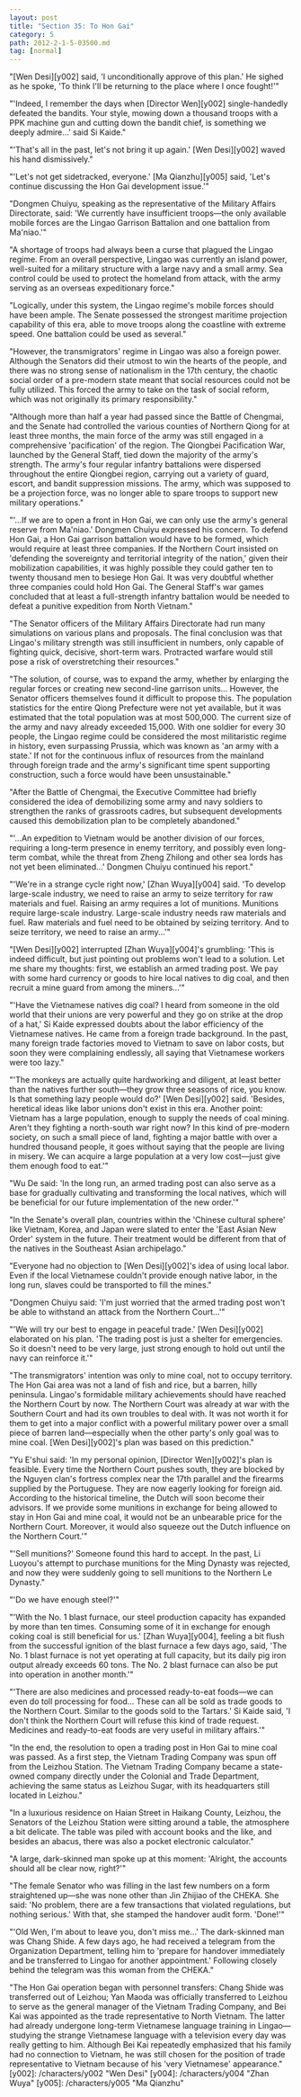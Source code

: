 ```yaml
---
layout: post
title: "Section 35: To Hon Gai"
category: 5
path: 2012-2-1-5-03500.md
tag: [normal]
---
```


"[Wen Desi][y002] said, 'I unconditionally approve of this plan.' He sighed as he spoke, 'To think I'll be returning to the place where I once fought!'"

"'Indeed, I remember the days when [Director Wen][y002] single-handedly defeated the bandits. Your style, mowing down a thousand troops with a PPK machine gun and cutting down the bandit chief, is something we deeply admire...' said Si Kaide."

"'That's all in the past, let's not bring it up again.' [Wen Desi][y002] waved his hand dismissively."

"'Let's not get sidetracked, everyone.' [Ma Qianzhu][y005] said, 'Let's continue discussing the Hon Gai development issue.'"

"Dongmen Chuiyu, speaking as the representative of the Military Affairs Directorate, said: 'We currently have insufficient troops—the only available mobile forces are the Lingao Garrison Battalion and one battalion from Ma'niao.'"

"A shortage of troops had always been a curse that plagued the Lingao regime. From an overall perspective, Lingao was currently an island power, well-suited for a military structure with a large navy and a small army. Sea control could be used to protect the homeland from attack, with the army serving as an overseas expeditionary force."

"Logically, under this system, the Lingao regime's mobile forces should have been ample. The Senate possessed the strongest maritime projection capability of this era, able to move troops along the coastline with extreme speed. One battalion could be used as several."

"However, the transmigrators' regime in Lingao was also a foreign power. Although the Senators did their utmost to win the hearts of the people, and there was no strong sense of nationalism in the 17th century, the chaotic social order of a pre-modern state meant that social resources could not be fully utilized. This forced the army to take on the task of social reform, which was not originally its primary responsibility."

"Although more than half a year had passed since the Battle of Chengmai, and the Senate had controlled the various counties of Northern Qiong for at least three months, the main force of the army was still engaged in a comprehensive 'pacification' of the region. The Qiongbei Pacification War, launched by the General Staff, tied down the majority of the army's strength. The army's four regular infantry battalions were dispersed throughout the entire Qiongbei region, carrying out a variety of guard, escort, and bandit suppression missions. The army, which was supposed to be a projection force, was no longer able to spare troops to support new military operations."

"'...If we are to open a front in Hon Gai, we can only use the army's general reserve from Ma'niao.' Dongmen Chuiyu expressed his concern. To defend Hon Gai, a Hon Gai garrison battalion would have to be formed, which would require at least three companies. If the Northern Court insisted on 'defending the sovereignty and territorial integrity of the nation,' given their mobilization capabilities, it was highly possible they could gather ten to twenty thousand men to besiege Hon Gai. It was very doubtful whether three companies could hold Hon Gai. The General Staff's war games concluded that at least a full-strength infantry battalion would be needed to defeat a punitive expedition from North Vietnam."

"The Senator officers of the Military Affairs Directorate had run many simulations on various plans and proposals. The final conclusion was that Lingao's military strength was still insufficient in numbers, only capable of fighting quick, decisive, short-term wars. Protracted warfare would still pose a risk of overstretching their resources."

"The solution, of course, was to expand the army, whether by enlarging the regular forces or creating new second-line garrison units... However, the Senator officers themselves found it difficult to propose this. The population statistics for the entire Qiong Prefecture were not yet available, but it was estimated that the total population was at most 500,000. The current size of the army and navy already exceeded 15,000. With one soldier for every 30 people, the Lingao regime could be considered the most militaristic regime in history, even surpassing Prussia, which was known as 'an army with a state.' If not for the continuous influx of resources from the mainland through foreign trade and the army's significant time spent supporting construction, such a force would have been unsustainable."

"After the Battle of Chengmai, the Executive Committee had briefly considered the idea of demobilizing some army and navy soldiers to strengthen the ranks of grassroots cadres, but subsequent developments caused this demobilization plan to be completely abandoned."

"'...An expedition to Vietnam would be another division of our forces, requiring a long-term presence in enemy territory, and possibly even long-term combat, while the threat from Zheng Zhilong and other sea lords has not yet been eliminated...' Dongmen Chuiyu continued his report."

"'We're in a strange cycle right now,' [Zhan Wuya][y004] said. 'To develop large-scale industry, we need to raise an army to seize territory for raw materials and fuel. Raising an army requires a lot of munitions. Munitions require large-scale industry. Large-scale industry needs raw materials and fuel. Raw materials and fuel need to be obtained by seizing territory. And to seize territory, we need to raise an army...'"

"[Wen Desi][y002] interrupted [Zhan Wuya][y004]'s grumbling: 'This is indeed difficult, but just pointing out problems won't lead to a solution. Let me share my thoughts: first, we establish an armed trading post. We pay with some hard currency or goods to hire local natives to dig coal, and then recruit a mine guard from among the miners...'"

"'Have the Vietnamese natives dig coal? I heard from someone in the old world that their unions are very powerful and they go on strike at the drop of a hat,' Si Kaide expressed doubts about the labor efficiency of the Vietnamese natives. He came from a foreign trade background. In the past, many foreign trade factories moved to Vietnam to save on labor costs, but soon they were complaining endlessly, all saying that Vietnamese workers were too lazy."

"'The monkeys are actually quite hardworking and diligent, at least better than the natives further south—they grow three seasons of rice, you know. Is that something lazy people would do?' [Wen Desi][y002] said. 'Besides, heretical ideas like labor unions don't exist in this era. Another point: Vietnam has a large population, enough to supply the needs of coal mining. Aren't they fighting a north-south war right now? In this kind of pre-modern society, on such a small piece of land, fighting a major battle with over a hundred thousand people, it goes without saying that the people are living in misery. We can acquire a large population at a very low cost—just give them enough food to eat.'"

"Wu De said: 'In the long run, an armed trading post can also serve as a base for gradually cultivating and transforming the local natives, which will be beneficial for our future implementation of the new order.'"

"In the Senate's overall plan, countries within the 'Chinese cultural sphere' like Vietnam, Korea, and Japan were slated to enter the 'East Asian New Order' system in the future. Their treatment would be different from that of the natives in the Southeast Asian archipelago."

"Everyone had no objection to [Wen Desi][y002]'s idea of using local labor. Even if the local Vietnamese couldn't provide enough native labor, in the long run, slaves could be transported to fill the mines."

"Dongmen Chuiyu said: 'I'm just worried that the armed trading post won't be able to withstand an attack from the Northern Court...'"

"'We will try our best to engage in peaceful trade.' [Wen Desi][y002] elaborated on his plan. 'The trading post is just a shelter for emergencies. So it doesn't need to be very large, just strong enough to hold out until the navy can reinforce it.'"

"The transmigrators' intention was only to mine coal, not to occupy territory. The Hon Gai area was not a land of fish and rice, but a barren, hilly peninsula. Lingao's formidable military achievements should have reached the Northern Court by now. The Northern Court was already at war with the Southern Court and had its own troubles to deal with. It was not worth it for them to get into a major conflict with a powerful military power over a small piece of barren land—especially when the other party's only goal was to mine coal. [Wen Desi][y002]'s plan was based on this prediction."

"Yu E'shui said: 'In my personal opinion, [Director Wen][y002]'s plan is feasible. Every time the Northern Court pushes south, they are blocked by the Nguyen clan's fortress complex near the 17th parallel and the firearms supplied by the Portuguese. They are now eagerly looking for foreign aid. According to the historical timeline, the Dutch will soon become their advisors. If we provide some munitions in exchange for being allowed to stay in Hon Gai and mine coal, it would not be an unbearable price for the Northern Court. Moreover, it would also squeeze out the Dutch influence on the Northern Court.'"

"'Sell munitions?' Someone found this hard to accept. In the past, Li Luoyou's attempt to purchase munitions for the Ming Dynasty was rejected, and now they were suddenly going to sell munitions to the Northern Le Dynasty."

"'Do we have enough steel?'"

"'With the No. 1 blast furnace, our steel production capacity has expanded by more than ten times. Consuming some of it in exchange for enough coking coal is still beneficial for us.' [Zhan Wuya][y004], feeling a bit flush from the successful ignition of the blast furnace a few days ago, said, 'The No. 1 blast furnace is not yet operating at full capacity, but its daily pig iron output already exceeds 60 tons. The No. 2 blast furnace can also be put into operation in another month.'"

"'There are also medicines and processed ready-to-eat foods—we can even do toll processing for food... These can all be sold as trade goods to the Northern Court. Similar to the goods sold to the Tartars.' Si Kaide said, 'I don't think the Northern Court will refuse this kind of trade request. Medicines and ready-to-eat foods are very useful in military affairs.'"

"In the end, the resolution to open a trading post in Hon Gai to mine coal was passed. As a first step, the Vietnam Trading Company was spun off from the Leizhou Station. The Vietnam Trading Company became a state-owned company directly under the Colonial and Trade Department, achieving the same status as Leizhou Sugar, with its headquarters still located in Leizhou."

"In a luxurious residence on Haian Street in Haikang County, Leizhou, the Senators of the Leizhou Station were sitting around a table, the atmosphere a bit delicate. The table was piled with account books and the like, and besides an abacus, there was also a pocket electronic calculator."

"A large, dark-skinned man spoke up at this moment: 'Alright, the accounts should all be clear now, right?'"

"The female Senator who was filling in the last few numbers on a form straightened up—she was none other than Jin Zhijiao of the CHEKA. She said: 'No problem, there are a few transactions that violated regulations, but nothing serious.' With that, she stamped the handover audit form. 'Done!'"

"'Old Wen, I'm about to leave you, don't miss me...' The dark-skinned man was Chang Shide. A few days ago, he had received a telegram from the Organization Department, telling him to 'prepare for handover immediately and be transferred to Lingao for another appointment.' Following closely behind the telegram was this woman from the CHEKA."

"The Hon Gai operation began with personnel transfers: Chang Shide was transferred out of Leizhou; Yan Maoda was officially transferred to Leizhou to serve as the general manager of the Vietnam Trading Company, and Bei Kai was appointed as the trade representative to North Vietnam. The latter had already undergone long-term Vietnamese language training in Lingao—studying the strange Vietnamese language with a television every day was really getting to him. Although Bei Kai repeatedly emphasized that his family had no connection to Vietnam, he was still chosen for the position of trade representative to Vietnam because of his 'very Vietnamese' appearance."
[y002]: /characters/y002 "Wen Desi"
[y004]: /characters/y004 "Zhan Wuya"
[y005]: /characters/y005 "Ma Qianzhu"